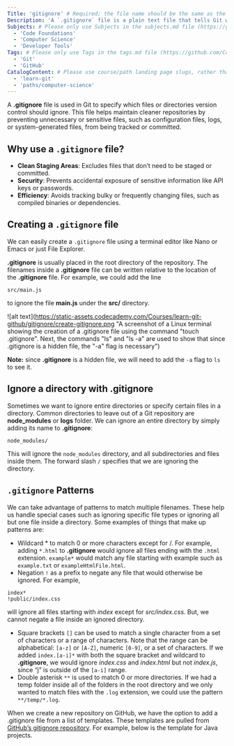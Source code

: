 ```yaml
---
Title: 'gitignore' # Required; the file name should be the same as the title, but lowercase, with dashes instead of spaces, and all punctuation removed
Description: 'A `.gitignore` file is a plain text file that tells Git which files or directories to ignore in a repository, preventing them from being tracked or staged.'
Subjects: # Please only use Subjects in the subjects.md file (https://github.com/Codecademy/docs/blob/main/documentation/subjects.md). If that list feels insufficient, feel free to create a new Subject and add it to subjects.md in your PR!
  - 'Code Foundations'
  - 'Computer Science'
  - 'Developer Tools'
Tags: # Please only use Tags in the tags.md file (https://github.com/Codecademy/docs/blob/main/documentation/tags.md). If that list feels insufficient, feel free to create a new Tag and add it to tags.md in your PR!
  - 'Git'
  - 'GitHub'
CatalogContent: # Please use course/path landing page slugs, rather than linking to individual content items. If listing multiple items, please put the most relevant one first
  - 'learn-git'
  - 'paths/computer-science'
---
```


A **.gitignore** file is used in Git to specify which files or directories version control should ignore. This file helps maintain cleaner repositories by preventing unnecessary or sensitive files, such as configuration files, logs, or system-generated files, from being tracked or committed.


## Why use a `.gitignore` file?

- **Clean Staging Areas**: Excludes files that don’t need to be staged or committed.
- **Security**: Prevents accidental exposure of sensitive information like API keys or passwords.
- **Efficiency**: Avoids tracking bulky or frequently changing files, such as compiled binaries or dependencies.

## Creating a `.gitignore` file

We can easily create a `.gitignore` file using a terminal editor like Nano or Emacs or just File Explorer.

**.gitignore** is usually placed in the root directory of the repository. The filenames inside a **.gitignore** file can be written relative to the location of the **.gitignore** file. For example, we could add the line
```
src/main.js

```
to ignore the file **main.js** under the **src/** directory.

![alt text](https://static-assets.codecademy.com/Courses/learn-git-github/gitignore/create-gitignore.png "A screenshot of a Linux terminal showing the creation of a .gitignore file using the command "touch .gitignore". Next, the commands "ls" and "ls -a" are used to show that since .gitignore is a hidden file, the "-a" flag is necessary")

**Note:** since **.gitignore** is a hidden file, we will need to add the `-a` flag to `ls` to see it.

## Ignore a directory with .gitignore

Sometimes we want to ignore entire directories or specify certain files in a directory. Common directories to leave out of a Git repository are **node_modules** or **logs** folder. We can ignore an entire directory by simply adding its name to **.gitignore**:
```
node_modules/
```
This will ignore the `node_modules` directory, and all subdirectories and files inside them. The forward slash `/` specifies that we are ignoring the directory.

## `.gitignore` Patterns

We can take advantage of patterns to match multiple filenames. These help us handle special cases such as ignoring specific file types or ignoring all but one file inside a directory. Some examples of things that make up patterns are:

* Wildcard * to match 0 or more characters except for /. For example, adding `*.html` to **.gitignore** would ignore all files ending with the `.html` extension. `example*` would match any file starting with example such as `example.txt` or `exampleHtmlFile.html`.
* Negation `!` as a prefix to negate any file that would otherwise be ignored. For example,
```
index*
!public/index.css
```
will ignore all files starting with *index* except for *src/index.css*. But, we cannot negate a file inside an ignored directory.

* Square brackets `[]` can be used to match a single character from a set of characters or a range of characters. Note that the range can be alphabetical: `[a-z]` or `[A-Z]`, numeric `[0-9]`, or a set of characters. If we added `index.[a-i]*` with both the square bracket and wildcard to **.gitignore**, we would ignore *index.css* and *index.html* but not *index.js*, since “j” is outside of the `[a-i]` range.
* Double asterisk `**` is used to match 0 or more directories. If we had a temp folder inside all of the folders in the root directory and we only wanted to match files with the `.log` extension, we could use the pattern `**/temp/*.log`.


When we create a new repository on GitHub, we have the option to add a .gitignore file from a list of templates. These templates are pulled from [GitHub’s gitignore repository](https://github.com/github/gitignore). For example, below is the template for Java projects.